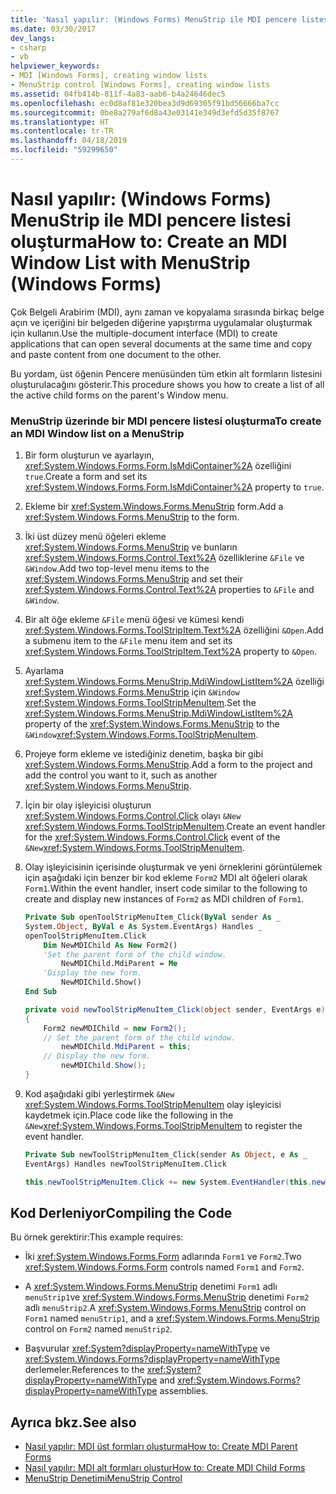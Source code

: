 ```yaml
---
title: 'Nasıl yapılır: (Windows Forms) MenuStrip ile MDI pencere listesi oluşturma'
ms.date: 03/30/2017
dev_langs:
- csharp
- vb
helpviewer_keywords:
- MDI [Windows Forms], creating window lists
- MenuStrip control [Windows Forms], creating window lists
ms.assetid: 04fb414b-811f-4a83-aab6-b4a24646dec5
ms.openlocfilehash: ec0d8af81e320bea3d9d69305f91bd56666ba7cc
ms.sourcegitcommit: 0be8a279af6d8a43e03141e349d3efd5d35f8767
ms.translationtype: HT
ms.contentlocale: tr-TR
ms.lasthandoff: 04/18/2019
ms.locfileid: "59299650"
---
```

# <a name="how-to-create-an-mdi-window-list-with-menustrip-windows-forms"></a><span data-ttu-id="7d7b6-102">Nasıl yapılır: (Windows Forms) MenuStrip ile MDI pencere listesi oluşturma</span><span class="sxs-lookup"><span data-stu-id="7d7b6-102">How to: Create an MDI Window List with MenuStrip (Windows Forms)</span></span>
<span data-ttu-id="7d7b6-103">Çok Belgeli Arabirim (MDI), aynı zaman ve kopyalama sırasında birkaç belge açın ve içeriğini bir belgeden diğerine yapıştırma uygulamalar oluşturmak için kullanın.</span><span class="sxs-lookup"><span data-stu-id="7d7b6-103">Use the multiple-document interface (MDI) to create applications that can open several documents at the same time and copy and paste content from one document to the other.</span></span>  
  
 <span data-ttu-id="7d7b6-104">Bu yordam, üst öğenin Pencere menüsünden tüm etkin alt formların listesini oluşturulacağını gösterir.</span><span class="sxs-lookup"><span data-stu-id="7d7b6-104">This procedure shows you how to create a list of all the active child forms on the parent's Window menu.</span></span>  
  
### <a name="to-create-an-mdi-window-list-on-a-menustrip"></a><span data-ttu-id="7d7b6-105">MenuStrip üzerinde bir MDI pencere listesi oluşturma</span><span class="sxs-lookup"><span data-stu-id="7d7b6-105">To create an MDI Window list on a MenuStrip</span></span>  
  
1. <span data-ttu-id="7d7b6-106">Bir form oluşturun ve ayarlayın, <xref:System.Windows.Forms.Form.IsMdiContainer%2A> özelliğini `true`.</span><span class="sxs-lookup"><span data-stu-id="7d7b6-106">Create a form and set its <xref:System.Windows.Forms.Form.IsMdiContainer%2A> property to `true`.</span></span>  
  
2. <span data-ttu-id="7d7b6-107">Ekleme bir <xref:System.Windows.Forms.MenuStrip> form.</span><span class="sxs-lookup"><span data-stu-id="7d7b6-107">Add a <xref:System.Windows.Forms.MenuStrip> to the form.</span></span>  
  
3. <span data-ttu-id="7d7b6-108">İki üst düzey menü öğeleri ekleme <xref:System.Windows.Forms.MenuStrip> ve bunların <xref:System.Windows.Forms.Control.Text%2A> özelliklerine `&File` ve `&Window`.</span><span class="sxs-lookup"><span data-stu-id="7d7b6-108">Add two top-level menu items to the <xref:System.Windows.Forms.MenuStrip> and set their <xref:System.Windows.Forms.Control.Text%2A> properties to `&File` and `&Window`.</span></span>  
  
4. <span data-ttu-id="7d7b6-109">Bir alt öğe ekleme `&File` menü öğesi ve kümesi kendi <xref:System.Windows.Forms.ToolStripItem.Text%2A> özelliğini `&Open`.</span><span class="sxs-lookup"><span data-stu-id="7d7b6-109">Add a submenu item to the `&File` menu item and set its <xref:System.Windows.Forms.ToolStripItem.Text%2A> property to `&Open`.</span></span>  
  
5. <span data-ttu-id="7d7b6-110">Ayarlama <xref:System.Windows.Forms.MenuStrip.MdiWindowListItem%2A> özelliği <xref:System.Windows.Forms.MenuStrip> için `&Window` <xref:System.Windows.Forms.ToolStripMenuItem>.</span><span class="sxs-lookup"><span data-stu-id="7d7b6-110">Set the <xref:System.Windows.Forms.MenuStrip.MdiWindowListItem%2A> property of the <xref:System.Windows.Forms.MenuStrip> to the `&Window`<xref:System.Windows.Forms.ToolStripMenuItem>.</span></span>  
  
6. <span data-ttu-id="7d7b6-111">Projeye form ekleme ve istediğiniz denetim, başka bir gibi <xref:System.Windows.Forms.MenuStrip>.</span><span class="sxs-lookup"><span data-stu-id="7d7b6-111">Add a form to the project and add the control you want to it, such as another <xref:System.Windows.Forms.MenuStrip>.</span></span>  
  
7. <span data-ttu-id="7d7b6-112">İçin bir olay işleyicisi oluşturun <xref:System.Windows.Forms.Control.Click> olayı `&New` <xref:System.Windows.Forms.ToolStripMenuItem>.</span><span class="sxs-lookup"><span data-stu-id="7d7b6-112">Create an event handler for the <xref:System.Windows.Forms.Control.Click> event of the `&New`<xref:System.Windows.Forms.ToolStripMenuItem>.</span></span>  
  
8. <span data-ttu-id="7d7b6-113">Olay işleyicisinin içerisinde oluşturmak ve yeni örneklerini görüntülemek için aşağıdaki için benzer bir kod ekleme `Form2` MDI alt öğeleri olarak `Form1`.</span><span class="sxs-lookup"><span data-stu-id="7d7b6-113">Within the event handler, insert code similar to the following to create and display new instances of `Form2` as MDI children of `Form1`.</span></span>  
  
    ```vb  
    Private Sub openToolStripMenuItem_Click(ByVal sender As _  
    System.Object, ByVal e As System.EventArgs) Handles _  
    openToolStripMenuItem.Click  
        Dim NewMDIChild As New Form2()  
        'Set the parent form of the child window.  
            NewMDIChild.MdiParent = Me  
        'Display the new form.  
            NewMDIChild.Show()  
    End Sub  
    ```  
  
    ```csharp  
    private void newToolStripMenuItem_Click(object sender, EventArgs e)  
    {  
        Form2 newMDIChild = new Form2();  
        // Set the parent form of the child window.  
            newMDIChild.MdiParent = this;  
        // Display the new form.  
            newMDIChild.Show();  
    }  
    ```  
  
9. <span data-ttu-id="7d7b6-114">Kod aşağıdaki gibi yerleştirmek `&New` <xref:System.Windows.Forms.ToolStripMenuItem> olay işleyicisi kaydetmek için.</span><span class="sxs-lookup"><span data-stu-id="7d7b6-114">Place code like the following in the `&New`<xref:System.Windows.Forms.ToolStripMenuItem> to register the event handler.</span></span>  
  
    ```vb  
    Private Sub newToolStripMenuItem_Click(sender As Object, e As _  
    EventArgs) Handles newToolStripMenuItem.Click  
    ```  
  
    ```csharp  
    this.newToolStripMenuItem.Click += new System.EventHandler(this.newToolStripMenuItem_Click);  
    ```  
  
## <a name="compiling-the-code"></a><span data-ttu-id="7d7b6-115">Kod Derleniyor</span><span class="sxs-lookup"><span data-stu-id="7d7b6-115">Compiling the Code</span></span>  
 <span data-ttu-id="7d7b6-116">Bu örnek gerektirir:</span><span class="sxs-lookup"><span data-stu-id="7d7b6-116">This example requires:</span></span>  
  
-   <span data-ttu-id="7d7b6-117">İki <xref:System.Windows.Forms.Form> adlarında `Form1` ve `Form2`.</span><span class="sxs-lookup"><span data-stu-id="7d7b6-117">Two <xref:System.Windows.Forms.Form> controls named `Form1` and `Form2`.</span></span>  
  
-   <span data-ttu-id="7d7b6-118">A <xref:System.Windows.Forms.MenuStrip> denetimi `Form1` adlı `menuStrip1`ve <xref:System.Windows.Forms.MenuStrip> denetimi `Form2` adlı `menuStrip2`.</span><span class="sxs-lookup"><span data-stu-id="7d7b6-118">A <xref:System.Windows.Forms.MenuStrip> control on `Form1` named `menuStrip1`, and a <xref:System.Windows.Forms.MenuStrip> control on `Form2` named `menuStrip2`.</span></span>  
  
-   <span data-ttu-id="7d7b6-119">Başvurular <xref:System?displayProperty=nameWithType> ve <xref:System.Windows.Forms?displayProperty=nameWithType> derlemeler.</span><span class="sxs-lookup"><span data-stu-id="7d7b6-119">References to the <xref:System?displayProperty=nameWithType> and <xref:System.Windows.Forms?displayProperty=nameWithType> assemblies.</span></span>  
  
## <a name="see-also"></a><span data-ttu-id="7d7b6-120">Ayrıca bkz.</span><span class="sxs-lookup"><span data-stu-id="7d7b6-120">See also</span></span>

- [<span data-ttu-id="7d7b6-121">Nasıl yapılır: MDI üst formları oluşturma</span><span class="sxs-lookup"><span data-stu-id="7d7b6-121">How to: Create MDI Parent Forms</span></span>](../advanced/how-to-create-mdi-parent-forms.md)
- [<span data-ttu-id="7d7b6-122">Nasıl yapılır: MDI alt formları oluştur</span><span class="sxs-lookup"><span data-stu-id="7d7b6-122">How to: Create MDI Child Forms</span></span>](../advanced/how-to-create-mdi-child-forms.md)
- [<span data-ttu-id="7d7b6-123">MenuStrip Denetimi</span><span class="sxs-lookup"><span data-stu-id="7d7b6-123">MenuStrip Control</span></span>](menustrip-control-windows-forms.md)
